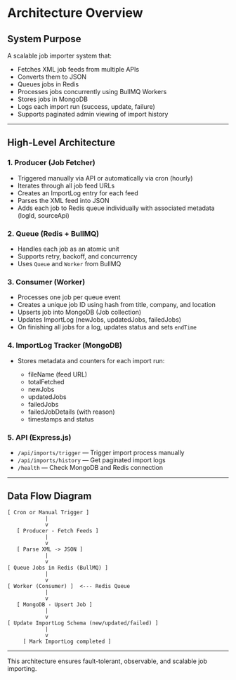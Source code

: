 # Architecture Overview

## System Purpose

A scalable job importer system that:

* Fetches XML job feeds from multiple APIs
* Converts them to JSON
* Queues jobs in Redis
* Processes jobs concurrently using BullMQ Workers
* Stores jobs in MongoDB
* Logs each import run (success, update, failure)
* Supports paginated admin viewing of import history

---

## High-Level Architecture

### 1. Producer (Job Fetcher)

* Triggered manually via API or automatically via cron (hourly)
* Iterates through all job feed URLs
* Creates an ImportLog entry for each feed
* Parses the XML feed into JSON
* Adds each job to Redis queue individually with associated metadata (logId, sourceApi)

### 2. Queue (Redis + BullMQ)

* Handles each job as an atomic unit
* Supports retry, backoff, and concurrency
* Uses `Queue` and `Worker` from BullMQ

### 3. Consumer (Worker)

* Processes one job per queue event
* Creates a unique job ID using hash from title, company, and location
* Upserts job into MongoDB (Job collection)
* Updates ImportLog (newJobs, updatedJobs, failedJobs)
* On finishing all jobs for a log, updates status and sets `endTime`

### 4. ImportLog Tracker (MongoDB)

* Stores metadata and counters for each import run:

  * fileName (feed URL)
  * totalFetched
  * newJobs
  * updatedJobs
  * failedJobs
  * failedJobDetails (with reason)
  * timestamps and status

### 5. API (Express.js)

* `/api/imports/trigger` — Trigger import process manually
* `/api/imports/history` — Get paginated import logs
* `/health` — Check MongoDB and Redis connection

---

## Data Flow Diagram

```text
[ Cron or Manual Trigger ]
            |
            v
   [ Producer - Fetch Feeds ]
            |
            v
   [ Parse XML -> JSON ]
            |
            v
[ Queue Jobs in Redis (BullMQ) ]
            |
            v
[ Worker (Consumer) ]  <--- Redis Queue
            |
            v
   [ MongoDB - Upsert Job ]
            |
            v
[ Update ImportLog Schema (new/updated/failed) ]
            |
            v
     [ Mark ImportLog completed ]
```

---

This architecture ensures fault-tolerant, observable, and scalable job importing.
